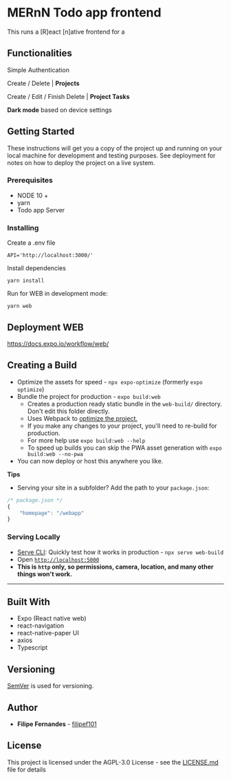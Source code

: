 # MERnN Todo app frontend

This runs a [R]eact [n]ative frontend for a 

## Functionalities

Simple Authentication

Create / Delete | **Projects**

Create / Edit / Finish Delete | **Project Tasks**

**Dark mode** based on device settings


## Getting Started

These instructions will get you a copy of the project up and running on your local machine for development and testing purposes. See deployment for notes on how to deploy the project on a live system.

### Prerequisites

 * NODE 10 +
 * yarn
 * Todo app Server

### Installing


Create a .env file 

```
API='http://localhost:3000/'
```

Install dependencies

```
yarn install
```

Run for WEB in development mode:
```
yarn web
```

## Deployment WEB
https://docs.expo.io/workflow/web/

## Creating a Build

- Optimize the assets for speed - `npx expo-optimize` (formerly `expo optimize`)
- Bundle the project for production - `expo build:web`
  - Creates a production ready static bundle in the `web-build/` directory. Don't edit this folder directly.
  - Uses Webpack to [optimize the project.][webpack-optimize]
  - If you make any changes to your project, you'll need to re-build for production.
  - For more help use `expo build:web --help`
  - To speed up builds you can skip the PWA asset generation with `expo build:web --no-pwa`
- You can now deploy or host this anywhere you like.

**Tips**

- Serving your site in a subfolder? Add the path to your `package.json`:

```js
/* package.json */
{
    "homepage": "/webapp"
}
``` 

[webpack-optimize]: https://webpack.js.org/configuration/optimization/

### Serving Locally

- [Serve CLI][serve-cli]: Quickly test how it works in production - `npx serve web-build`
- Open [`http://localhost:5000`](http://localhost:5000)
- **This is `http` only, so permissions, camera, location, and many other things won't work.**

[serve-cli]: https://www.npmjs.com/package/serve

---

## Built With

* Expo (React native web)
* react-navigation
* react-native-paper UI
* axios
* Typescript

## Versioning

 [SemVer](http://semver.org/) is used for versioning. 
## Author

* **Filipe Fernandes** - [filipef101](https://github.com/filipef101)

## License

This project is licensed under the AGPL-3.0 License - see the [LICENSE.md](LICENSE.md) file for details
